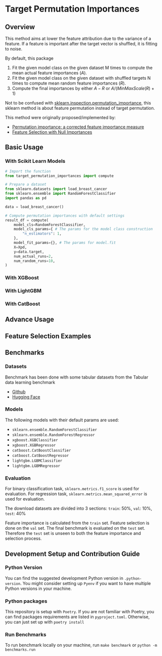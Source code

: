 # Target Permutation Importances

## Overview
This method aims at lower the feature attribution due to the variance of a feature.
If a feature is important after the target vector is shuffled, it is fitting to noise.

By default, this package 

1. Fit the given model class on the given dataset M times to compute the mean actual feature importances ($A$).
2. Fit the given model class on the given dataset with shuffled targets N times to compute mean random feature importances ($R$).
3. Compute the final importances by either $A - R$ or $A / (MinMaxScale(R) + 1)$

Not to be confused with [sklearn.inspection.permutation_importance](https://scikit-learn.org/stable/modules/generated/sklearn.inspection.permutation_importance.html#sklearn.inspection.permutation_importance),
this sklearn method is about feature permutation instead of target permutation.

This method were originally proposed/implemented by:
- [Permutation importance: a corrected feature importance measure](https://academic.oup.com/bioinformatics/article/26/10/1340/193348)
- [Feature Selection with Null Importances
](https://www.kaggle.com/code/ogrellier/feature-selection-with-null-importances/notebook)



## Basic Usage

### With Scikit Learn Models

```python
# Import the function
from target_permutation_importances import compute

# Prepare a dataset
from sklearn.datasets import load_breast_cancer
from sklearn.ensemble import RandomForestClassifier
import pandas as pd

data = load_breast_cancer()

# Compute permutation importances with default settings
result_df = compute(
    model_cls=RandomForestClassifier,
    model_cls_params={ # The params for the model class construction
        "n_estimators": 1,
    },
    model_fit_params={}, # The params for model.fit
    X=Xpd,
    y=data.target,
    num_actual_runs=2,
    num_random_runs=10,
)
```

### With XGBoost

### With LightGBM

### With CatBoost

## Advance Usage

## Feature Selection Examples

## Benchmarks

### Datasets
Benchmark has been done with some tabular datasets from the Tabular data learning benchmark
- [Github](https://github.com/LeoGrin/tabular-benchmark/tree/main)
- [Hugging Face](https://huggingface.co/datasets/inria-soda/tabular-benchmark)

### Models
The following models with their default params are used:
- `sklearn.ensemble.RandomForestClassifier`
- `sklearn.ensemble.RandomForestRegressor`
- `xgboost.XGBClassifier`
- `xgboost.XGBRegressor`
- `catboost.CatBoostClassifier`
- `catboost.CatBoostRegressor`
- `lightgbm.LGBMClassifier`
- `lightgbm.LGBMRegressor`

### Evaluation
For binary classification task, `sklearn.metrics.f1_score` is used for evaluation.
For regression task, `sklearn.metrics.mean_squared_error` is used for evaluation.

The download datasets are divided into 3 sections: `train`: 50%, `val`: 10%, `test`: 40%

Feature importance is calculated from the `train` set. Feature selection is done on the `val` set. 
The final benchmark is evaluated on the `test` set. Therefore the `test` set is unseen to both the feature importance and selection process.

## Development Setup and Contribution Guide
### Python Version
You can find the suggested development Python version in `.python-version`.
You might consider setting up `Pyenv` if you want to have multiple Python versions in your machine.

### Python packages
This repository is setup with `Poetry`. If you are not familiar with Poetry, you can find packages requirements are listed in `pyproject.toml`. 
Otherwise, you can just set up with `poetry install`


### Run Benchmarks
To run benchmark locally on your machine, run `make benchmark` or `python -m benchmarks.run`



